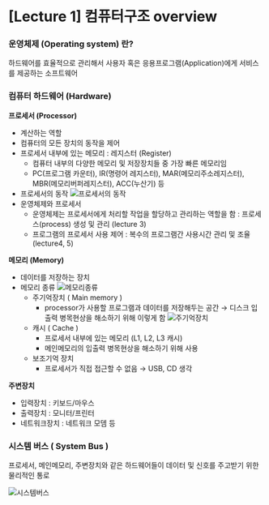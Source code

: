 # [Lecture 1] 컴퓨터구조 overview

### 운영체제 (Operating system) 란?

하드웨어를 효율적으로 관리해서 사용자 혹은 응용프로그램(Application)에게 서비스를 제공하는 소프트웨어

### 컴퓨터 하드웨어 (Hardware)

**프로세서 (Processor)**

- 계산하는 역할
- 컴퓨터의 모든 장치의 동작을 제어
- 프로세서 내부에 있는 메모리 : 레지스터 (Register)
  - 컴퓨터 내부의 다양한 메모리 및 저장장치들 중 가장 빠른 메모리임
  - PC(프로그램 카운터), IR(명령어 레지스터), MAR(메모리주소레지스터), MBR(메모리버퍼레지스터), ACC(누산기) 등
- 프로세서의 동작
  ![프로세서의 동작](프로세서의동작.png)
- 운영체제와 프로세서
  - 운영체제는 프로세서에게 처리할 작업을 할당하고 관리하는 역할을 함
    : 프로세스(process) 생성 및 관리 (lecture 3)
  - 프로그램의 프로세서 사용 제어
    : 복수의 프로그램간 사용시간 관리 및 조율 (lecture4, 5)

**메모리 (Memory)**

- 데이터를 저장하는 장치
- 메모리 종류
  ![메모리종류](메모리종류.png)
  - 주기억장치 ( Main memory )
    - processor가 사용할 프로그램과 데이터를 저장해두는 공간
      → 디스크 입출력 병목현상을 해소하기 위해 이렇게 함
      ![주기억장치](주기억장치.png)
  - 캐시 ( Cache )
    - 프로세서 내부에 있는 메모리 (L1, L2, L3 캐시)
    - 메인메모리의 입출력 병목현상을 해소하기 위해 사용
  - 보조기억 장치
    - 프로세서가 직접 접근할 수 없음 → USB, CD 생각

**주변장치**

- 입력장치 : 키보드/마우스
- 출력장치 : 모니터/프린터
- 네트워크장치 : 네트워크 모뎀 등

### 시스템 버스 ( System Bus )

프로세서, 메인메모리, 주변장치와 같은 하드웨어들이 데이터 및 신호를 주고받기 위한 물리적인 통로

![시스템버스](시스템버스.png)
